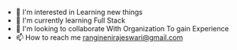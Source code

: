 - 🌱 I'm interested in Learning new things
- 🌱 I'm currently learning Full Stack
- 👯 I'm looking to collaborate With Organization To gain Experience
- 📫 How to reach me ranginenirajeswari@gmail.com


